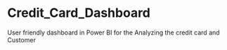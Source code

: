 # Credit_Card_Dashboard
User friendly dashboard in Power BI for the Analyzing the credit card and Customer 
